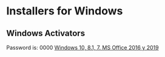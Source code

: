# Installers for Windows
## Windows Activators
Password is: 0000
[Windows 10, 8.1, 7.  MS Office 2016 y 2019](https://drive.google.com/drive/folders/1o6sqEAwPShFNavqjKDNasr4fHsKV5-Jw?usp=sharing)

